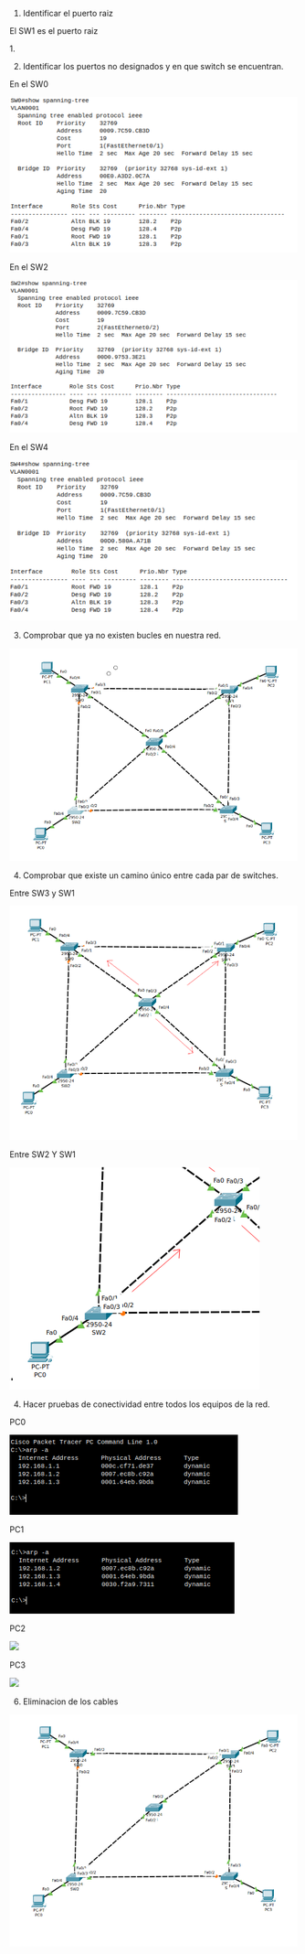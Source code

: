 1. Identificar el puerto raiz

El SW1 es el puerto raiz

1.[](1.1.png)

2. Identificar los puertos no designados y en que switch se encuentran.

En el SW0 

![](2.1.png)

En el SW2 

![](2.3.png)

En el SW4

![](2.2.png)

3. Comprobar que ya no existen bucles en nuestra red.

![](3.1.png)

4. Comprobar que existe un camino único entre cada par de switches.

Entre SW3 y SW1

![](4.1.png)

Entre SW2 Y SW1

![](4.2.png)

4. Hacer pruebas de conectividad entre todos los equipos de la red.

PC0 

![](5.3.png)

PC1

![](5.1.png)

PC2

![](5.2)

PC3

![](5.4)

6. Eliminacion de los cables 

![](6.1.png)